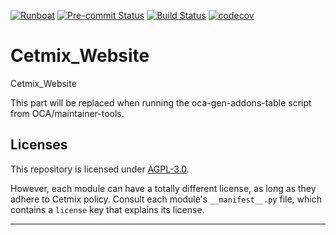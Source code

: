 
<!-- /!\ Non OCA Context : Set here the badge of your runbot / runboat instance. -->
[![Runboat](https://img.shields.io/badge/runboat-Try%20me-875A7B.png)](https://runboat.cetmix.com/webui/builds?repo=cetmix/Bearnard21&target_branch=16.0)
[![Pre-commit Status](https://github.com/cetmix/Bearnard21/actions/workflows/pre-commit.yml/badge.svg?branch=16.0)](https://github.com/cetmix/Bearnard21/actions/workflows/pre-commit.yml?query=branch%3A16.0)
[![Build Status](https://github.com/cetmix/Bearnard21/actions/workflows/test.yml/badge.svg?branch=16.0)](https://github.com/cetmix/Bearnard21/actions/workflows/test.yml?query=branch%3A16.0)
[![codecov](https://codecov.io/gh/cetmix/Bearnard21/branch/16.0/graph/badge.svg)](https://codecov.io/gh/cetmix/Bearnard21)
<!-- /!\ Non OCA Context : Set here the badge of your translation instance. -->

<!-- /!\ do not modify above this line -->

# Cetmix_Website

Cetmix_Website

<!-- /!\ do not modify below this line -->

<!-- prettier-ignore-start -->

[//]: # (addons)

This part will be replaced when running the oca-gen-addons-table script from OCA/maintainer-tools.

[//]: # (end addons)

<!-- prettier-ignore-end -->

## Licenses

This repository is licensed under [AGPL-3.0](LICENSE).

However, each module can have a totally different license, as long as they adhere to Cetmix
policy. Consult each module's `__manifest__.py` file, which contains a `license` key
that explains its license.

----
<!-- /!\ Non OCA Context : Set here the full description of your organization. -->
